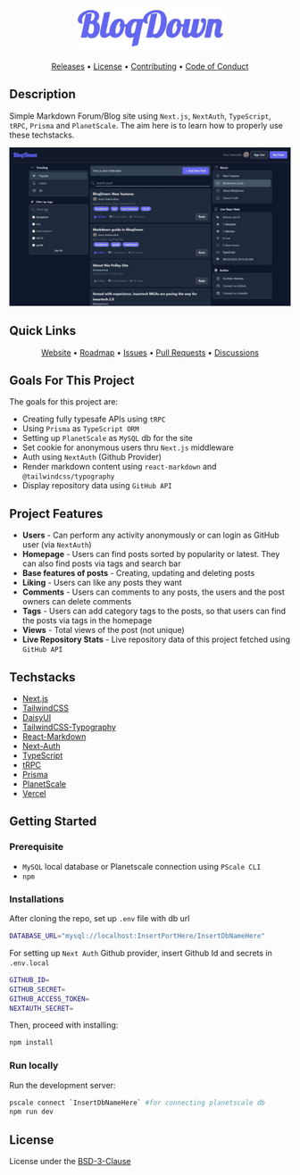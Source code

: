 <div align="center">
  <img src="./public/logo-bd.png" alt="BloqDown" height="80" />
</div>

<p align="center">
  <a href="https://github.com/amirfakhrullah/BloqDown/releases">Releases</a> •
  <a href="https://github.com/amirfakhrullah/BloqDown/blob/main/LICENSE">License</a> •
  <a href="https://github.com/amirfakhrullah/BloqDown/blob/main/CONTRIBUTING.md">Contributing</a> •
  <a href="https://github.com/amirfakhrullah/BloqDown/blob/main/CODE_OF_CONDUCT.md">Code of Conduct</a>
</p>

## Description

Simple Markdown Forum/Blog site using `Next.js`, `NextAuth`, `TypeScript`, `tRPC`, `Prisma` and `PlanetScale`. The aim here is to learn how to properly use these techstacks.

![bloqdown](./public/bloqdown-screen.JPG)

## Quick Links

<p align="center">
  <a href="https://bloqdown.fakhrullah.com">Website</a> •
  <a href="https://github.com/amirfakhrullah/BloqDown/projects/1">Roadmap</a> •
  <a href="https://github.com/amirfakhrullah/BloqDown/issues">Issues</a> •
  <a href="https://github.com/amirfakhrullah/BloqDown/pulls">Pull Requests</a> •
  <a href="https://github.com/amirfakhrullah/BloqDown/discussions">Discussions</a>
</p>

## Goals For This Project

The goals for this project are:

- Creating fully typesafe APIs using `tRPC`
- Using `Prisma` as `TypeScript ORM`
- Setting up `PlanetScale` as `MySQL` db for the site
- Set cookie for anonymous users thru `Next.js` middleware
- Auth using `NextAuth` (Github Provider)
- Render markdown content using `react-markdown` and `@tailwindcss/typography`
- Display repository data using `GitHub API`

## Project Features

- **Users** - Can perform any activity anonymously or can login as GitHub user (via `NextAuth`)
- **Homepage** - Users can find posts sorted by popularity or latest. They can also find posts via tags and search bar
- **Base features of posts** - Creating, updating and deleting posts
- **Liking** - Users can like any posts they want
- **Comments** - Users can comments to any posts, the users and the post owners can delete comments
- **Tags** - Users can add category tags to the posts, so that users can find the posts via tags in the homepage
- **Views** - Total views of the post (not unique)
- **Live Repository Stats** - Live repository data of this project fetched using `GitHub API`


## Techstacks

- [Next.js](https://nextjs.org/)
- [TailwindCSS](https://tailwindcss.com/)
- [DaisyUI](https://daisyui.com/)
- [TailwindCSS-Typography](https://tailwindcss.com/docs/typography-plugin)
- [React-Markdown](https://github.com/remarkjs/react-markdown)
- [Next-Auth](https://next-auth.js.org/)
- [TypeScript](https://www.typescriptlang.org/)
- [tRPC](https://trpc.io/)
- [Prisma](https://www.prisma.io/)
- [PlanetScale](https://planetscale.com/)
- [Vercel](https://vercel.com/)

## Getting Started

### Prerequisite

- `MySQL` local database or Planetscale connection using `PScale CLI`
- `npm`

### Installations

After cloning the repo, set up `.env` file with db url

```bash
DATABASE_URL="mysql://localhost:InsertPortHere/InsertDbNameHere"
```

For setting up `Next Auth` Github provider, insert Github Id and secrets in `.env.local`

```bash
GITHUB_ID=
GITHUB_SECRET=
GITHUB_ACCESS_TOKEN=
NEXTAUTH_SECRET=
```

Then, proceed with installing:

```bash
npm install
```

### Run locally

Run the development server:

```bash
pscale connect `InsertDbNameHere` #for connecting planetscale db
npm run dev
```

## License

License under the [BSD-3-Clause](./LICENSE)